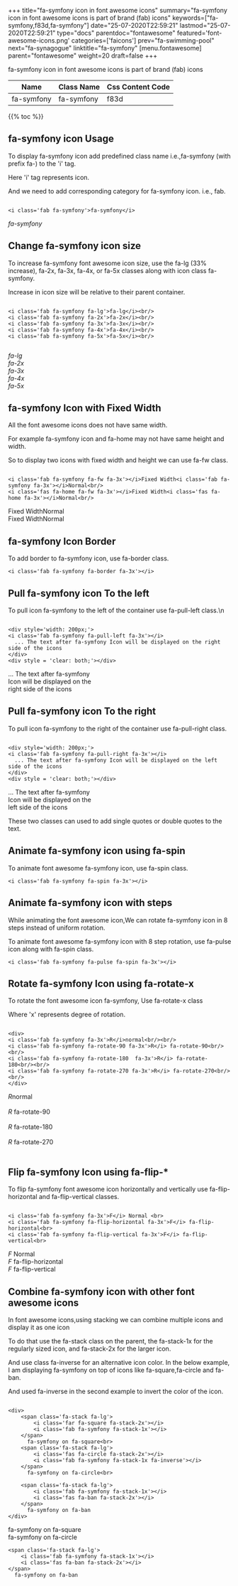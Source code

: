 +++
title="fa-symfony icon in font awesome icons"
summary="fa-symfony icon in font awesome icons is part of brand (fab) icons"
keywords=["fa-symfony,f83d,fa-symfony"]
date="25-07-2020T22:59:21"
lastmod="25-07-2020T22:59:21"
type="docs"
parentdoc="fontawesome"
featured='font-awesome-icons.png'
categories=['faicons']
prev="fa-swimming-pool"
next="fa-synagogue"
linktitle="fa-symfony"
[menu.fontawesome]
parent="fontawesome"
weight=20
draft=false
+++


fa-symfony icon in font awesome icons is part of brand (fab) icons

<div class='table-responsive'><table class='table'><thead><tr><th>Name</th><th>Class Name</th><th>Css Content Code</th></tr></thead><tbody><tr><td>fa-symfony</td><td>fa-symfony</td><td>f83d</td></tr></tbody></table></div>


{{% toc %}}


## fa-symfony icon Usage

To display fa-symfony icon add predefined class name i.e.,fa-symfony (with prefix fa-) to the 'i' tag.

Here 'i' tag represents icon.

And we need to add corresponding category for fa-symfony icon. i.e., fab.


```

<i class='fab fa-symfony'>fa-symfony</i>
```

<i class='fab fa-symfony'>fa-symfony</i>




## Change fa-symfony icon size
To increase fa-symfony font awesome icon size, use the fa-lg (33% increase), fa-2x, fa-3x, fa-4x, or fa-5x classes along with icon class fa-symfony.

Increase in icon size will be relative to their parent container. 

```

<i class='fab fa-symfony fa-lg'>fa-lg</i><br/>
<i class='fab fa-symfony fa-2x'>fa-2x</i><br/>
<i class='fab fa-symfony fa-3x'>fa-3x</i><br/>
<i class='fab fa-symfony fa-4x'>fa-4x</i><br/>
<i class='fab fa-symfony fa-5x'>fa-5x</i><br/>
            
```

<i class='fab fa-symfony fa-lg'>fa-lg</i><br/>
<i class='fab fa-symfony fa-2x'>fa-2x</i><br/>
<i class='fab fa-symfony fa-3x'>fa-3x</i><br/>
<i class='fab fa-symfony fa-4x'>fa-4x</i><br/>
<i class='fab fa-symfony fa-5x'>fa-5x</i><br/>
            



## fa-symfony Icon with Fixed Width 

All the font awesome icons does not have same width.

For example fa-symfony icon and fa-home may not have same height and width.

So to display two icons with fixed width and height we can use fa-fw class.


```

<i class='fab fa-symfony fa-fw fa-3x'></i>Fixed Width<i class='fab fa-symfony fa-3x'></i>Normal<br/>
<i class='fas fa-home fa-fw fa-3x'></i>Fixed Width<i class='fas fa-home fa-3x'></i>Normal<br/>
```

<i class='fab fa-symfony fa-fw fa-3x'></i>Fixed Width<i class='fab fa-symfony fa-3x'></i>Normal<br/>
<i class='fas fa-home fa-fw fa-3x'></i>Fixed Width<i class='fas fa-home fa-3x'></i>Normal<br/>



## fa-symfony Icon Border 

To add border to fa-symfony icon, use fa-border class.


```
<i class='fab fa-symfony fa-border fa-3x'></i>

```
<i class='fab fa-symfony fa-border fa-3x'></i>





## Pull fa-symfony icon To the left

To pull icon fa-symfony to the left of the container use fa-pull-left class.\n

```

<div style='width: 200px;'>
<i class='fab fa-symfony fa-pull-left fa-3x'></i>
  ... The text after fa-symfony Icon will be displayed on the right side of the icons
</div>
<div style = 'clear: both;'></div>
```

<div style='width: 200px;'>
<i class='fab fa-symfony fa-pull-left fa-3x'></i>
  ... The text after fa-symfony Icon will be displayed on the right side of the icons
</div>
<div style = 'clear: both;'></div>




## Pull fa-symfony icon To the right
To pull icon fa-symfony to the right of the container use fa-pull-right class.

```

<div style='width: 200px;'>
<i class='fab fa-symfony fa-pull-right fa-3x'></i>
  ... The text after fa-symfony Icon will be displayed on the left side of the icons
</div>
<div style = 'clear: both;'></div>
```

<div style='width: 200px;'>
<i class='fab fa-symfony fa-pull-right fa-3x'></i>
  ... The text after fa-symfony Icon will be displayed on the left side of the icons
</div>
<div style = 'clear: both;'></div>

These two classes can used to add single quotes or double quotes to the text.


## Animate fa-symfony icon using fa-spin
To animate font awesome fa-symfony icon, use fa-spin class.

```
<i class='fab fa-symfony fa-spin fa-3x'></i>
```
<i class='fab fa-symfony fa-spin fa-3x'></i>




## Animate fa-symfony icon with steps
While animating the font awesome icon,We can rotate fa-symfony icon in 8 steps instead of uniform rotation.

To animate font awesome fa-symfony icon with 8 step rotation, use fa-pulse icon along with fa-spin class.


```
<i class='fab fa-symfony fa-pulse fa-spin fa-3x'></i>

```
<i class='fab fa-symfony fa-pulse fa-spin fa-3x'></i>





## Rotate fa-symfony Icon using fa-rotate-x
To rotate the font awesome icon fa-symfony, Use fa-rotate-x class

Where 'x' represents degree of rotation.


```

<div>
<i class='fab fa-symfony fa-3x'>R</i>normal<br/><br/>
<i class='fab fa-symfony fa-rotate-90 fa-3x'>R</i> fa-rotate-90<br/><br/> 
<i class='fab fa-symfony fa-rotate-180  fa-3x'>R</i> fa-rotate-180<br/><br/> 
<i class='fab fa-symfony fa-rotate-270 fa-3x'>R</i> fa-rotate-270<br/><br/>
</div>
```

<div>
<i class='fab fa-symfony fa-3x'>R</i>normal<br/><br/>
<i class='fab fa-symfony fa-rotate-90 fa-3x'>R</i> fa-rotate-90<br/><br/> 
<i class='fab fa-symfony fa-rotate-180  fa-3x'>R</i> fa-rotate-180<br/><br/> 
<i class='fab fa-symfony fa-rotate-270 fa-3x'>R</i> fa-rotate-270<br/><br/>
</div>




## Flip fa-symfony Icon using fa-flip-*
To flip fa-symfony font awesome icon horizontally and vertically use fa-flip-horizontal and fa-flip-vertical classes. 

```

<i class='fab fa-symfony fa-3x'>F</i> Normal <br>
<i class='fab fa-symfony fa-flip-horizontal fa-3x'>F</i> fa-flip-horizontal<br>
<i class='fab fa-symfony fa-flip-vertical fa-3x'>F</i> fa-flip-vertical<br>
```

<i class='fab fa-symfony fa-3x'>F</i> Normal <br>
<i class='fab fa-symfony fa-flip-horizontal fa-3x'>F</i> fa-flip-horizontal<br>
<i class='fab fa-symfony fa-flip-vertical fa-3x'>F</i> fa-flip-vertical<br>




## Combine fa-symfony icon with other font awesome icons
In font awesome icons,using stacking we can combine multiple icons and display it as one icon 

To do that use the fa-stack class on the parent, the fa-stack-1x for the regularly sized icon, and fa-stack-2x for the larger icon.

And use class fa-inverse for an alternative icon color. 
In the below example, I am displaying fa-symfony on top of icons like fa-square,fa-circle and fa-ban.

And used fa-inverse in the second example to invert the color of the icon.

```

<div>
    <span class='fa-stack fa-lg'>
        <i class='far fa-square fa-stack-2x'></i>
        <i class='fab fa-symfony fa-stack-1x'></i>
    </span>
      fa-symfony on fa-square<br>
    <span class='fa-stack fa-lg'>
        <i class='fas fa-circle fa-stack-2x'></i>
        <i class='fab fa-symfony fa-stack-1x fa-inverse'></i>
    </span>
      fa-symfony on fa-circle<br>

    <span class='fa-stack fa-lg'>
        <i class='fab fa-symfony fa-stack-1x'></i>
        <i class='fas fa-ban fa-stack-2x'></i>
    </span>
      fa-symfony on fa-ban
</div>
```

<div>
    <span class='fa-stack fa-lg'>
        <i class='far fa-square fa-stack-2x'></i>
        <i class='fab fa-symfony fa-stack-1x'></i>
    </span>
      fa-symfony on fa-square<br>
    <span class='fa-stack fa-lg'>
        <i class='fas fa-circle fa-stack-2x'></i>
        <i class='fab fa-symfony fa-stack-1x fa-inverse'></i>
    </span>
      fa-symfony on fa-circle<br>

    <span class='fa-stack fa-lg'>
        <i class='fab fa-symfony fa-stack-1x'></i>
        <i class='fas fa-ban fa-stack-2x'></i>
    </span>
      fa-symfony on fa-ban
</div>






